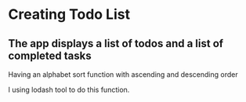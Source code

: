 ﻿# Creating Todo List 
 
 ## The app displays a list of todos and a list of completed tasks
 
  Having an alphabet sort function with ascending and descending order 
 
  I using lodash tool to do this function. 
